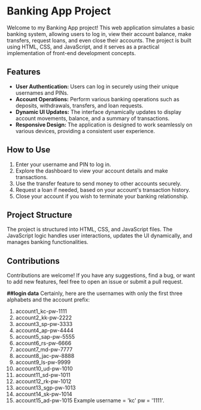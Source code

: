 # Banking App Project

Welcome to my Banking App project! This web application simulates a basic banking system, allowing users to log in, view their account balance, make transfers, request loans, and even close their accounts. The project is built using HTML, CSS, and JavaScript, and it serves as a practical implementation of front-end development concepts.

## Features

- **User Authentication:** Users can log in securely using their unique usernames and PINs.
- **Account Operations:** Perform various banking operations such as deposits, withdrawals, transfers, and loan requests.
- **Dynamic UI Updates:** The interface dynamically updates to display account movements, balance, and a summary of transactions.
- **Responsive Design:** The application is designed to work seamlessly on various devices, providing a consistent user experience.

## How to Use

1. Enter your username and PIN to log in.
2. Explore the dashboard to view your account details and make transactions.
3. Use the transfer feature to send money to other accounts securely.
4. Request a loan if needed, based on your account's transaction history.
5. Close your account if you wish to terminate your banking relationship.

## Project Structure

The project is structured into HTML, CSS, and JavaScript files. The JavaScript logic handles user interactions, updates the UI dynamically, and manages banking functionalities.

## Contributions

Contributions are welcome! If you have any suggestions, find a bug, or want to add new features, feel free to open an issue or submit a pull request.

**##login data**
Certainly, here are the usernames with only the first three alphabets and the account prefix:

1. account1_kc-pw-1111
2. account2_kk-pw-2222
3. account3_sp-pw-3333
4. account4_ap-pw-4444
5. account5_sap-pw-5555
6. account6_rs-pw-6666
7. account7_md-pw-7777
8. account8_jac-pw-8888
9. account9_ls-pw-9999
10. account10_ud-pw-1010
11. account11_sd-pw-1011
12. account12_rk-pw-1012
13. account13_sgp-pw-1013
14. account14_sk-pw-1014
15. account15_ad-pw-1015
Example username = 'kc' pw = '1111'.
